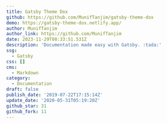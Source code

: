 ```yaml
---
title: Gatsby Theme Dox
github: https://github.com/MunifTanjim/gatsby-theme-dox
demo: https://gatsby-theme-dox.netlify.app/
author: MunifTanjim
author_link: https://github.com/MunifTanjim
date: 2023-11-29T08:33:51.531Z
description: 'Documentation made easy with Gatsby. :tada:'
ssg:
  - Gatsby
css: []
cms:
  - Markdown
category:
  - Documentation
draft: false
publish_date: '2019-07-22T17:15:14Z'
update_date: '2020-05-31T05:19:20Z'
github_star: 31
github_fork: 11
---
```

